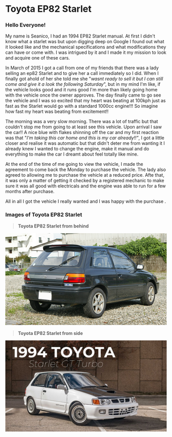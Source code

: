 # Toyota EP82 Starlet 

### Hello Everyone!



My name is Seanico, I had an 1994 EP82 Starlet manual. At first I didn't know what a starlet was but upon digging deep on Google I found out what it looked like and the mechanical specifications and what modifications they can have or come with. I was intrigued by it and I made it my mission to look and acquire one of these cars.      

In March of 2015 I got a call from one of my friends that there was a lady selling an ep82 Starlet and to give her a call immediately so I did. When I finally got ahold of her she told me she "_wasnt ready to sell it but I can still come and give it a look the following Saturday_", but in my mind I'm like, if the vehicle looks good and it runs good I'm more than likely going home with the vehicle once the owner approves. The day finally came to go see the vehicle and I was so excited that my heart was beating at 100kph just as fast as the Starlet would go with a standard 1000cc engine!!! So imagine how fast my heart was beating from excitement!!

The morning was a very slow morning. There was a lot of traffic but that couldn't stop me from going to at least see this vehicle. Upon arrival I saw the car!! A nice blue with flakes shinning off the car and my first reaction was that "_I'm taking this car home and this is my car already!!"_, I got a little closer and realise it was automatic but that didn't deter me from wanting it I already knew I wanted to change the engine, make it manual and do everything to make the car I dreamt about feel totally like mine.

At the end of the time of me going to view the vehicle, I made the agreement to come back the Monday to purchase the vehicle. The lady also agreed to allowing me to purchase the vehicle at a reduced price. Afte that, it was only a matter of getting it checked by a registered mechanic to make sure it was all good with electricals and the engine was able to run for a few months after purchase. 

All in all I got the vehicle I really wanted and I was happy with the purchase .

### Images of Toyota EP82 Starlet
> **Toyota EP82 Starlet from behind**

![Image of Toyota Starlet 1](assets/RoshawnL_03.jpg)

> **Toyota EP82 Starlet from side**

![Image of Toyota Starlet 2](assets/RoshawnL_04.jpg)
